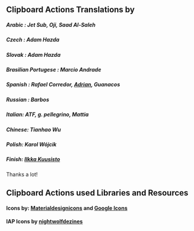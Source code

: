 ## Clipboard Actions Translations by

##### Arabic : Jet Sub, Oji, Saad Al-Saleh
##### Czech : Adam Hazda
##### Slovak : Adam Hazda
##### Brasilian Portugese : Marcio Andrade 
##### Spanish : Rafael Corredor, [Adrian][1], Guanacos
##### Russian : Barbos
##### Italian: ATF, g. pellegrino, Mattia
##### Chinese: Tianhao Wu
##### Polish: Karol Wójcik
##### Finish: [Ilkka Kuusisto][5]

Thanks a lot!

## Clipboard Actions used Libraries and Resources

#### Icons by: [Materialdesignicons][2] and [Google Icons][3]
#### IAP Icons by [nightwolfdezines][4]



   [1]: https://twitter.com/olympicwhite
   [2]: https://materialdesignicons.com/
   [3]: https://design.google.com/icons/
   [4]: http://www.vecteezy.com/members/nightwolfdezines
   [5]: https://github.com/Igetin
